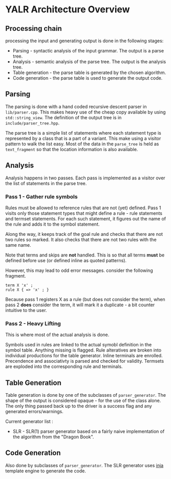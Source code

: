 # YALR Architecture Overview

## Processing chain

processing the input and generating output is done in the following stages:

- Parsing - syntactic analysis of the input grammar. The output is a parse
    tree.
- Analysis - semantic analysis of the parse tree. The output is the analysis
    tree.
- Table generation - the parse table is generated by the chosen algorithm.
- Code generation - the parse table is used to generate the output code.


## Parsing

The parsing is done with a hand coded recursive descent parser in
`lib/parser.cpp`. This makes heavy use of the cheap copy available by using
`std::string_view`. The definition of the output tree is in
`include/parser_tree.hpp`.

The parse tree is a simple list of statements where each statement type is
represented by a class that is a part of a variant. This make using a visitor
pattern to walk the list easy. Most of the data in the `parse_tree` is held as
`text_fragment` so that the location information is also available.

## Analysis

Analysis happens in two passes. Each pass is implemented as a visitor over the
list of statements in the parse tree.

### Pass 1 - Gather rule symbols

Rules must be allowed to reference rules that are not (yet) defined. Pass 1
visits only those statement types that might define a rule - rule statements
and termset statements. For each such statement, it figures out the name of the
rule and adds it to the symbol statement.

Along the way, it keeps track of the goal rule and checks that there are not
two rules so marked. It also checks that there are not two rules with the same
name.

Note that terms and skips are **not** handled. This is so that all terms
**must** be defined before use (or defined inline as quoted patterns).

However, this may lead to odd error messages. consider the following fragment.

```
term X 'x' ;
rule X { => 'x' ; }
```

Because pass 1 registers X as a rule (but does not consider the term), when
pass 2 **does** consider the term, it will mark it a duplicate - a bit counter
intuitive to the user.

### Pass 2 - Heavy Lifting

This is where most of the actual analysis is done.

Symbols used in rules are linked to the actual symobl definition in the symbol
table. Anything missing is flagged. Rule alteratives are broken into individual
productions for the table generator. Inline terminals are enrolled. Precendence
and associativty is parsed and checked for validity. Termsets are exploded into
the corresponding rule and terminals.

## Table Generation

Table generation is done by one of the subclasses of `parser_generator`. The
shape of the output is considered opaque - for the use of the class alone. The
only thing passed back up to the driver is a success flag and any generated
errors/warnings.

Current generator list :
- SLR - SLR(1) parser generator based on a fairly naive implementation of the
    algorithm from the "Dragon Book".

## Code Generation

Also done by subclasses of `parser_generator`. The SLR generator uses
[inja](https://github.com/pantor/inja) template engine to generate the code.
